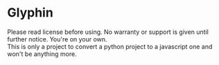# Glyphin
Please read license before using. No warranty or support is given until further notice. You're on your own.  
This is only a project to convert a python project to a javascript one and won't be anything more.
